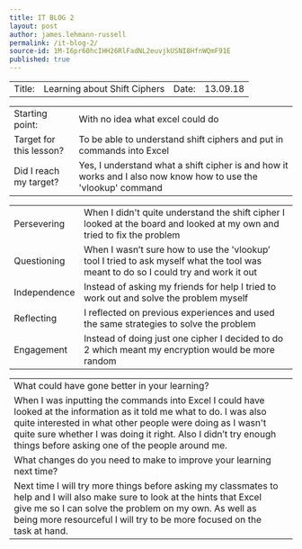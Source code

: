 ```yaml
---
title: IT BLOG 2
layout: post
author: james.lehmann-russell
permalink: /it-blog-2/
source-id: 1M-I6pr60hcIHH26RlFadNL2euvjkUSNI8HfnWQmF91E
published: true
---
```

<table>
  <tr>
    <td>Title:</td>
    <td>Learning about Shift Ciphers</td>
    <td>Date:</td>
    <td>13.09.18</td>
  </tr>
</table>


<table>
  <tr>
    <td>Starting point:</td>
    <td>With no idea what excel could do</td>
  </tr>
  <tr>
    <td>Target for this lesson?</td>
    <td>To be able to understand shift ciphers and put in commands into Excel</td>
  </tr>
  <tr>
    <td>Did I reach my target? </td>
    <td>Yes, I understand what a shift cipher is and how it works and I also now know how to use the 'vlookup' command</td>
  </tr>
</table>


<table>
  <tr>
    <td>Persevering</td>
    <td>When I didn't quite understand the shift cipher I looked at the board and looked at my own and tried to fix the problem </td>
  </tr>
  <tr>
    <td>Questioning</td>
    <td>When I wasn’t sure how to use the 'vlookup’ tool I tried to ask myself what the tool was meant to do so I could try and work it out</td>
  </tr>
  <tr>
    <td>Independence</td>
    <td>Instead of asking my friends for help I tried to work out and solve the problem myself</td>
  </tr>
  <tr>
    <td>Reflecting</td>
    <td>I reflected on previous experiences and used the same strategies to solve the problem</td>
  </tr>
  <tr>
    <td>Engagement</td>
    <td>Instead of doing just one cipher I decided to do 2 which meant my encryption would be more random</td>
  </tr>
</table>


<table>
  <tr>
    <td>What could have gone better in your learning?</td>
    <td></td>
  </tr>
  <tr>
    <td>When I was inputting the commands into Excel I could have looked at the information as it told me what to do. I was also quite interested in what other people were doing as I wasn't quite sure whether I was doing it right. Also I didn’t try enough things before asking one of the people around me.</td>
    <td></td>
  </tr>
  <tr>
    <td>What changes do you need to make to improve your learning next time?</td>
    <td></td>
  </tr>
  <tr>
    <td>Next time I will try more things before asking my classmates to help and I will also make sure to look at the hints that Excel give me so I can solve the problem on my own. As well as being more resourceful I will try to be more focused on the task at hand.</td>
    <td></td>
  </tr>
</table>


